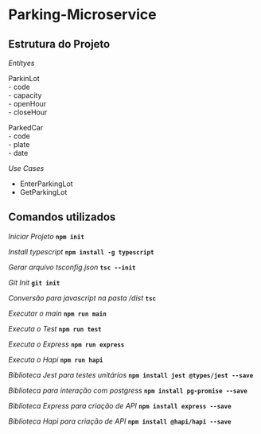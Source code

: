 # Parking-Microservice

## Estrutura do Projeto

*Entityes*

ParkinLot <br>
	- code <br>
	- capacity <br>
	- openHour <br>
	- closeHour <br>

ParkedCar <br>
	- code <br>
	- plate <br>
	- date <br>

*Use Cases*

- EnterParkingLot
- GetParkingLot


## Comandos utilizados

*Iniciar Projeto*
**`npm init`**

*Install typescript*
**`npm install -g typescript`**

*Gerar arquivo tsconfig.json*
**`tsc --init`**

*Git Init*
**`git init`**

*Conversão para javascript na pasta /dist*
**`tsc`**

*Executar o main*
**`npm run main`**

*Executa o Test*
**`npm run test`**

*Executa o Express*
**`npm run express`**

*Executa o Hapi*
**`npm run hapi`**

*Biblioteca Jest para testes unitários*
**`npm install jest @types/jest --save`**

*Biblioteca para interação com postgress*
**`npm install pg-promise --save`**

*Biblioteca Express para criação de API*
**`npm install express --save`**

*Biblioteca Hapi para criação de API*
**`npm install @hapi/hapi --save`**





